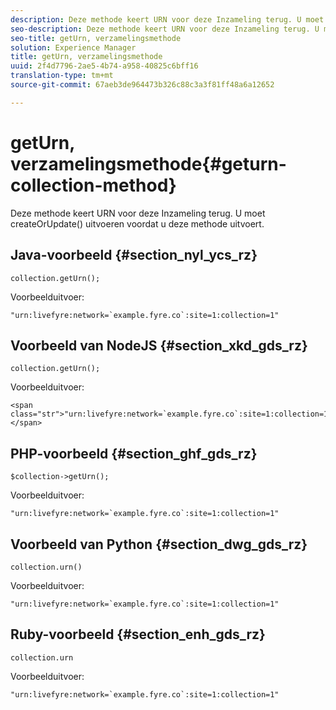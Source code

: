 ```yaml
---
description: Deze methode keert URN voor deze Inzameling terug. U moet createOrUpdate() uitvoeren voordat u deze methode uitvoert.
seo-description: Deze methode keert URN voor deze Inzameling terug. U moet createOrUpdate() uitvoeren voordat u deze methode uitvoert.
seo-title: getUrn, verzamelingsmethode
solution: Experience Manager
title: getUrn, verzamelingsmethode
uuid: 2f4d7796-2ae5-4b74-a958-40825c6bff16
translation-type: tm+mt
source-git-commit: 67aeb3de964473b326c88c3a3f81ff48a6a12652

---
```



# getUrn, verzamelingsmethode{#geturn-collection-method}

Deze methode keert URN voor deze Inzameling terug. U moet createOrUpdate() uitvoeren voordat u deze methode uitvoert.

## Java-voorbeeld {#section_nyl_ycs_rz}

```
collection.getUrn(); 
```

Voorbeelduitvoer:

```
"urn:livefyre:network=`example.fyre.co`:site=1:collection=1" 
```

## Voorbeeld van NodeJS {#section_xkd_gds_rz}

```
collection.getUrn(); 
```

Voorbeelduitvoer:

```
<span class="str">"urn:livefyre:network=`example.fyre.co`:site=1:collection=1"</span>
```

## PHP-voorbeeld {#section_ghf_gds_rz}

```
$collection->getUrn(); 
```

Voorbeelduitvoer:

```
"urn:livefyre:network=`example.fyre.co`:site=1:collection=1" 
```

## Voorbeeld van Python {#section_dwg_gds_rz}

```
collection.urn() 
```

Voorbeelduitvoer:

```
"urn:livefyre:network=`example.fyre.co`:site=1:collection=1" 
```

## Ruby-voorbeeld {#section_enh_gds_rz}

```
collection.urn
```

Voorbeelduitvoer:

```
"urn:livefyre:network=`example.fyre.co`:site=1:collection=1" 
```

